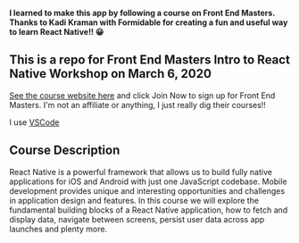 **I learned to make this app by following a course on Front End Masters. Thanks to Kadi Kraman with Formidable for creating a fun and useful way to learn React Native!! 😀**

## This is a repo for Front End Masters Intro to React Native Workshop on March 6, 2020

[See the course website here][v5] and click Join Now to sign up for Front End Masters. I'm not an affiliate or anything, I just really dig their courses!!

I use [VSCode][vscode]

## Course Description

React Native is a powerful framework that allows us to build fully native applications for iOS and Android with just one JavaScript codebase. Mobile development provides unique and interesting opportunities and challenges in application design and features. In this course we will explore the fundamental building blocks of a React Native application, how to fetch and display data, navigate between screens, persist user data across app launches and plenty more.

[v5]: https://frontendmasters.com/workshops/react-native-v2/
[vscode]: https://code.visualstudio.com/
